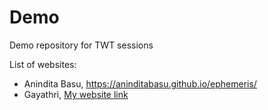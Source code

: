 # Demo

Demo repository for TWT sessions

List of websites:

- Anindita Basu, https://aninditabasu.github.io/ephemeris/
- Gayathri, [My website link](https://gayathri-krishnaswamy.github.io/TWTdocwebsite/)
